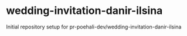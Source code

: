 # wedding-invitation-danir-ilsina

Initial repository setup for pr-poehali-dev/wedding-invitation-danir-ilsina